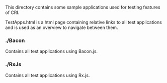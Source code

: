 This directory contains some sample applications used for testing features of CRI.

TestApps.html is a html page containing relative links to all test applications
and is used as an overview to navigate between them.

### ./Bacon
Contains all test applications using Bacon.js.

### ./RxJs
Contains all test applications using Rx.js.